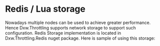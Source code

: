 ﻿# Redis / Lua storage

Nowadays multiple nodes can be used to achieve greater performance. 
Hence Dxw.Throttling supports network storage to support such configuration.
Redis Storage implementation is located in Dxw.Throttling.Redis nuget package.
Here is sample of using this storage:
``` cs

```

